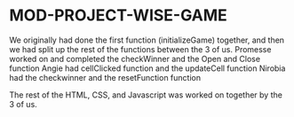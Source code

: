# MOD-PROJECT-WISE-GAME
We originally had done the first function (initializeGame) together, and then we had split up the rest of the functions between the 3 of us.
Promesse worked on and completed the checkWinner and the Open and Close function
Angie had cellClicked function and the updateCell function
Nirobia had the checkwinner and the resetFunction function

The rest of the HTML, CSS, and Javascript was worked on together by the 3 of us.

